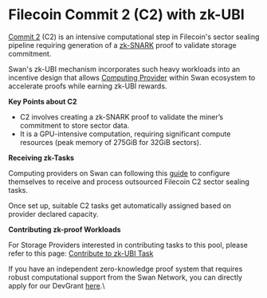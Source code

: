 # Filecoin Commit 2 (C2) with zk-UBI

[Commit 2](https://docs.filecoin.io/storage-providers/architecture/sealing-pipeline#commit-2) (C2) is an intensive computational step in Filecoin's sector sealing pipeline requiring generation of a [zk-SNARK](https://docs.filecoin.io/reference/general/glossary#zero-knowledge-succinct-non-interactive-argument-of-knowledge-zk-snark) proof to validate storage commitment.

Swan's zk-UBI mechanism incorporates such heavy workloads into an incentive design that allows [Computing Provider](../../../../orchestrator/as-a-computing-provider/computing-provider-setup/) within Swan ecosystem to accelerate proofs while earning zk-UBI rewards.

**Key Points about C2**

* C2 involves creating a zk-SNARK proof to validate the miner’s commitment to store sector data.
* It is a GPU-intensive computation, requiring significant compute resources (peak memory of 275GiB for 32GiB sectors).

**Receiving zk-Tasks**

Computing providers on Swan can following this [guide](../../../../orchestrator/as-a-computing-provider/computing-provider-setup/config-and-receive-ubi-tasks-optional.md) to configure themselves to receive and process outsourced Filecoin C2 sector sealing tasks.

Once set up, suitable C2 tasks get automatically assigned based on provider declared capacity.

**Contributing zk-proof Workloads**

For Storage Providers interested in contributing tasks to this pool, please refer to this page: [Contribute to zk-UBI Task](https://docs.swanchain.io/development-resource/contribute-zk-ubi-task)

If you have an independent zero-knowledge proof system that requires robust computational support from the Swan Network, you can directly apply for our DevGrant [here](https://github.com/swanchain/devgrants/issues/new/choose).\
